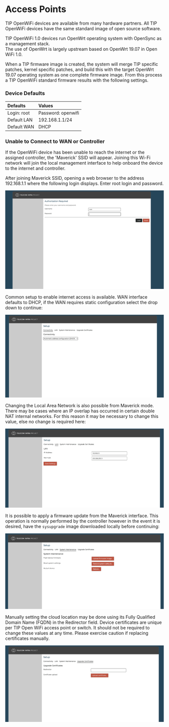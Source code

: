 # Access Points

TIP OpenWiFi devices are available from many hardware partners. All TIP OpenWiFi devices have the same standard image of open source software. 

TIP OpenWiFi 1.0 devices run OpenWrt operating system with OpenSync as a management stack.   
The use of OpenWrt is largely upstream based on OpenWrt 19.07 in Open WiFi 1.0. 

When a TIP firmware image is created, the system will merge TIP specific patches, kernel specific patches, and build this with the target OpenWrt 19.07 operating system as one complete firmware image. From this process a TIP OpenWiFi standard firmware results with the following settings.

### Device Defaults

| Defaults | Values |
| :--- | :--- |
| Login: root | Password: openwifi |
| Default LAN | 192.168.1.1/24  |
| Default WAN | DHCP |

### Unable to Connect to WAN or Controller

If the OpenWiFi device has been unable to reach the internet or the assigned controller, the 'Maverick' SSID will appear. Joining this Wi-Fi network will join the local management interface to help onboard the device to the internet and controller. 

After joining Maverick SSID, opening a web browser to the address 192.168.1.1 where the following login displays. Enter root login and password. 

![Maverick Local Web Page](../.gitbook/assets/image%20%2811%29.png)

Common setup to enable internet access is available. WAN interface defaults to DHCP, if the WAN requires static configuration select the drop down to continue:

![Connectivity Maverick Page](../.gitbook/assets/image%20%2815%29.png)

Changing the Local Area Network is also possible from Maverick mode. There may be cases where an IP overlap has occurred in certain double NAT internal networks. For this reason it may be necessary to change this value, else no change is required here:

![Maverick LAN Page](../.gitbook/assets/image%20%2814%29.png)

It is possible to apply a firmware update from the Maverick interface. This operation is normally performed by the controller however in the event it is desired, have the `sysupgrade` image downloaded locally before continuing:

![Maverick based firmware upgrade](../.gitbook/assets/image%20%289%29.png)

Manually setting the cloud location may be done using its Fully Qualified Domain Name \(FQDN\) in the Redirector field. Device certificates are unique per TIP Open WiFi access point or switch. It should not be required to change these values at any time. Please exercise caution if replacing certificates manually. 

![Maverick set Cloud &apos;Redirector&apos;](../.gitbook/assets/image%20%2817%29.png)

### 

